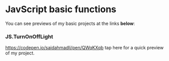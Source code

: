 # JavScript basic functions
You can see previews of my basic projects at the links <b>below</b>:
### JS.TurnOnOffLight 
https://codepen.io/saidahmadli/pen/QWqKXqb tap here for a quick preview of my project.
